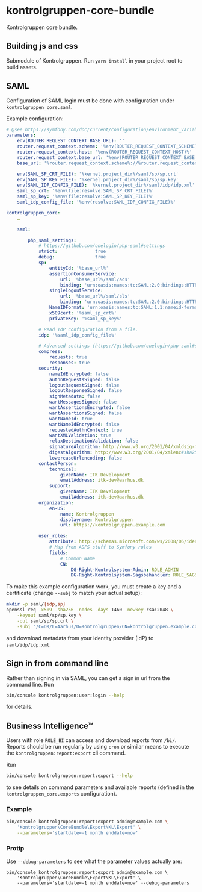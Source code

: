 # kontrolgruppen-core-bundle

Kontrolgruppen core bundle.

## Building js and css

Submodule of Kontrolgruppen. Run `yarn install` in your project root to build assets.

## SAML

Configuration of SAML login must be done with configuration under `kontrolgruppen_core.saml`.

Example configuration:

```yaml
# @see https://symfony.com/doc/current/configuration/environment_variables.html#environment-variable-processors
parameters:
    env(ROUTER_REQUEST_CONTEXT_BASE_URL): ''
    router.request_context.scheme: '%env(ROUTER_REQUEST_CONTEXT_SCHEME)%'
    router.request_context.host: '%env(ROUTER_REQUEST_CONTEXT_HOST)%'
    router.request_context.base_url: '%env(ROUTER_REQUEST_CONTEXT_BASE_URL)%'
    base_url: '%router.request_context.scheme%://%router.request_context.host%%router.request_context.base_url%'

    env(SAML_SP_CRT_FILE): '%kernel.project_dir%/saml/sp/sp.crt'
    env(SAML_SP_KEY_FILE): '%kernel.project_dir%/saml/sp/sp.key'
    env(SAML_IDP_CONFIG_FILE): '%kernel.project_dir%/saml/idp/idp.xml'
    saml_sp_crt: '%env(file:resolve:SAML_SP_CRT_FILE)%'
    saml_sp_key: '%env(file:resolve:SAML_SP_KEY_FILE)%'
    saml_idp_config_file: '%env(resolve:SAML_IDP_CONFIG_FILE)%'

kontrolgruppen_core:
    …

    saml:

        php_saml_settings:
            # https://github.com/onelogin/php-saml#settings
            strict:              true
            debug:               true
            sp:
                entityId: '%base_url%'
                assertionConsumerService:
                    url: '%base_url%/saml/acs'
                    binding: 'urn:oasis:names:tc:SAML:2.0:bindings:HTTP-POST'
                singleLogoutService:
                    url: '%base_url%/saml/sls'
                    binding: 'urn:oasis:names:tc:SAML:2.0:bindings:HTTP-Redirect'
                NameIDFormat: 'urn:oasis:names:tc:SAML:1.1:nameid-format:emailAddress'
                x509cert: '%saml_sp_crt%'
                privateKey: '%saml_sp_key%'

            # Read IdP configuration from a file.
            idp: '%saml_idp_config_file%'

            # Advanced settings (https://github.com/onelogin/php-saml#settings)
            compress:
                requests: true
                responses: true
            security:
                nameIdEncrypted: false
                authnRequestsSigned: false
                logoutRequestSigned: false
                logoutResponseSigned: false
                signMetadata: false
                wantMessagesSigned: false
                wantAssertionsEncrypted: false
                wantAssertionsSigned: false
                wantNameId: true
                wantNameIdEncrypted: false
                requestedAuthnContext: true
                wantXMLValidation: true
                relaxDestinationValidation: false
                signatureAlgorithm: http://www.w3.org/2001/04/xmldsig-more#rsa-sha256
                digestAlgorithm: http://www.w3.org/2001/04/xmlenc#sha256
                lowercaseUrlencoding: false
            contactPerson:
                technical:
                    givenName: ITK Development
                    emailAddress: itk-dev@aarhus.dk
                support:
                    givenName: ITK Development
                    emailAddress: itk-dev@aarhus.dk
            organization:
                en-US:
                    name: Kontrolgruppen
                    displayname: Kontrolgruppen
                    url: https://kontrolgruppen.example.com

            user_roles:
                attribute: http://schemas.microsoft.com/ws/2008/06/identity/claims/role
                # Map from ADFS stuff to Symfony roles
                fields:
                    # Common Name
                    CN:
                        DG-Right-Kontrolsystem-Admin: ROLE_ADMIN
                        DG-Right-Kontrolsystem-Sagsbehandler: ROLE_SAGSBEHANDLER
```

To make this example configuration work, you must create a key and a certificate
(change `--subj` to match your actual setup):

```sh
mkdir -p saml/{idp,sp}
openssl req -x509 -sha256 -nodes -days 1460 -newkey rsa:2048 \
    -keyout saml/sp/sp.key \
    -out saml/sp/sp.crt \
    -subj "/C=DK/L=Aarhus/O=Kontrolgruppen/CN=kontrolgruppen.example.com/emailAddress=info@kontrolgruppen.example.com"
```

and download metadata from your identity provider (IdP) to `saml/idp/idp.xml`.

## Sign in from command line

Rather than signing in via SAML, you can get a sign in url from the command line. Run

```sh
bin/console kontrolgruppen:user:login --help
```

for details.

## Business Intelligence™

Users with role `ROLE_BI` can access and download reports from `/bi/`. Reports
should be run regularly by using `cron` or similar means to execute the
`kontrolgruppen:report:export` cli command.

Run

```sh
bin/console kontrolgruppen:report:export --help
```

to see details on command parameters and available reports (defined in the
`kontrolgruppen_core.exports` configuration).

### Example

```sh
bin/console kontrolgruppen:report:export admin@example.com \
	'Kontrolgruppen\CoreBundle\Export\KL\Export' \
	--parameters='startdate=-1 month enddate=now'
```

### Protip

Use `--debug-parameters` to see what the parameter values actually are:

```
bin/console kontrolgruppen:report:export admin@example.com \
	'Kontrolgruppen\CoreBundle\Export\KL\Export' \
	--parameters='startdate=-1 month enddate=now' --debug-parameters
```
